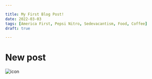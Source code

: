 ```yaml
---

title: My First Blog Post!
date: 2022-03-03
tags: [America First, Pepsi Nitro, Sedevacantism, Food, Coffee]
draft: true

---
```


# New post

![icon](https://dl.clipcel.net/img/icon.png)
